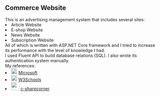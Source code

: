 <h2>Commerce Website</h2>
This is an advertising management system that includes several sites:
<li>Article Website</li>
<li>E-shop Website</li>
<li>News Website</li>
<li>Subscription Website</li>
All of which is written with ASP.NET Core framework and I tried to increase its performance with the level of knowledge I had.<br>
I used Fluent API to build database relations (SQL). I also wrote its authentication system manually.<br>
My references:<br>
<li>
  <img src="https://upload.wikimedia.org/wikipedia/commons/thumb/4/44/Microsoft_logo.svg/768px-Microsoft_logo.svg.png" width="20px"/>
  <a href="https://learn.microsoft.com/en-us/ef/ef6/modeling/code-first/fluent/types-and-properties"> Microsoft</a>
  </li>
<li>
<img src="https://upload.wikimedia.org/wikipedia/commons/thumb/a/a0/W3Schools_logo.svg/768px-W3Schools_logo.svg.png" width="20px"/>
  <a href="https://www.w3schools.com/asp/default.ASP"> W3Schools</a>
</li>
<li>
<img src="https://upload.wikimedia.org/wikipedia/commons/thumb/e/ee/.NET_Core_Logo.svg/768px-.NET_Core_Logo.svg.png?20210328084203" width="27px"/>
  <a href="https://www.c-sharpcorner.com/technologies/dotnetcore"> c-sharpcorner</a>
</li>
